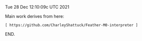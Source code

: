 Tue 28 Dec 12:10:09c UTC 2021

Main work derives from here:

    [ https://github.com/CharleyShattuck/Feather-M0-interpreter ]

END.
